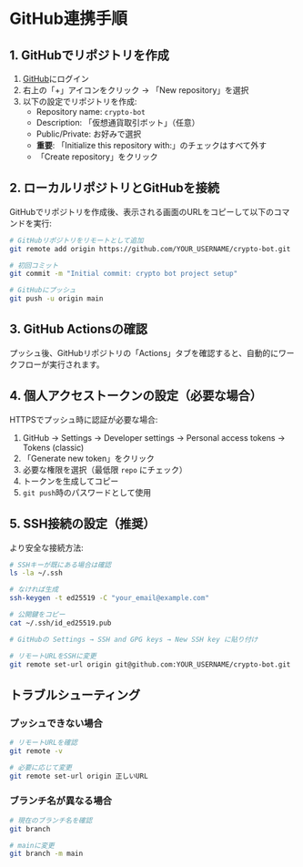 # GitHub連携手順

## 1. GitHubでリポジトリを作成

1. [GitHub](https://github.com)にログイン
2. 右上の「+」アイコンをクリック → 「New repository」を選択
3. 以下の設定でリポジトリを作成:
   - Repository name: `crypto-bot`
   - Description: 「仮想通貨取引ボット」（任意）
   - Public/Private: お好みで選択
   - **重要**: 「Initialize this repository with:」のチェックはすべて外す
   - 「Create repository」をクリック

## 2. ローカルリポジトリとGitHubを接続

GitHubでリポジトリを作成後、表示される画面のURLをコピーして以下のコマンドを実行:

```bash
# GitHubリポジトリをリモートとして追加
git remote add origin https://github.com/YOUR_USERNAME/crypto-bot.git

# 初回コミット
git commit -m "Initial commit: crypto bot project setup"

# GitHubにプッシュ
git push -u origin main
```

## 3. GitHub Actionsの確認

プッシュ後、GitHubリポジトリの「Actions」タブを確認すると、自動的にワークフローが実行されます。

## 4. 個人アクセストークンの設定（必要な場合）

HTTPSでプッシュ時に認証が必要な場合:

1. GitHub → Settings → Developer settings → Personal access tokens → Tokens (classic)
2. 「Generate new token」をクリック
3. 必要な権限を選択（最低限 `repo` にチェック）
4. トークンを生成してコピー
5. `git push`時のパスワードとして使用

## 5. SSH接続の設定（推奨）

より安全な接続方法:

```bash
# SSHキーが既にある場合は確認
ls -la ~/.ssh

# なければ生成
ssh-keygen -t ed25519 -C "your_email@example.com"

# 公開鍵をコピー
cat ~/.ssh/id_ed25519.pub

# GitHubの Settings → SSH and GPG keys → New SSH key に貼り付け

# リモートURLをSSHに変更
git remote set-url origin git@github.com:YOUR_USERNAME/crypto-bot.git
```

## トラブルシューティング

### プッシュできない場合
```bash
# リモートURLを確認
git remote -v

# 必要に応じて変更
git remote set-url origin 正しいURL
```

### ブランチ名が異なる場合
```bash
# 現在のブランチ名を確認
git branch

# mainに変更
git branch -m main
```